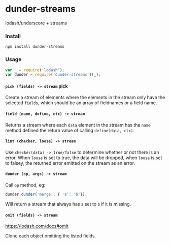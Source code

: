 dunder-streams
==============

lodash/underscore + streams

### Install
`npm install dunder-streams`

### Usage
```javascript
var _ = require('lodash');
var dunder = require('dunder-streams')(_);

```

#### `pick (fields) -> stream` pick
Create a stream of elements where the elements in the stream only have
the selected `fields`, which should be an array of fieldnames or a
field name.

#### `field (name, define, ctx) -> stream`

Returns a stream where each `data` element in the stream has the `name`
method defined the return value of calling `define(data, ctx)`.

#### `lint (checker, loose) -> stream`

Use `checker(data) -> true/false` to determine whether or not there is
an error.  When `loose` is set to true, the data will be dropped, when
`loose` is set to falsey, the returned error emitted on the stream as
an error.

#### `dunder (op, args) -> stream`

Call `op` method, eg:
```javascript
dunder.dunder('merge', { 'a': 'b'});
```
Will return a stream that always has `a` set to `b` if it is missing.


#### `omit (fields) -> stream`
  https://lodash.com/docs#omit

Clone each object omitting the listed fields.

